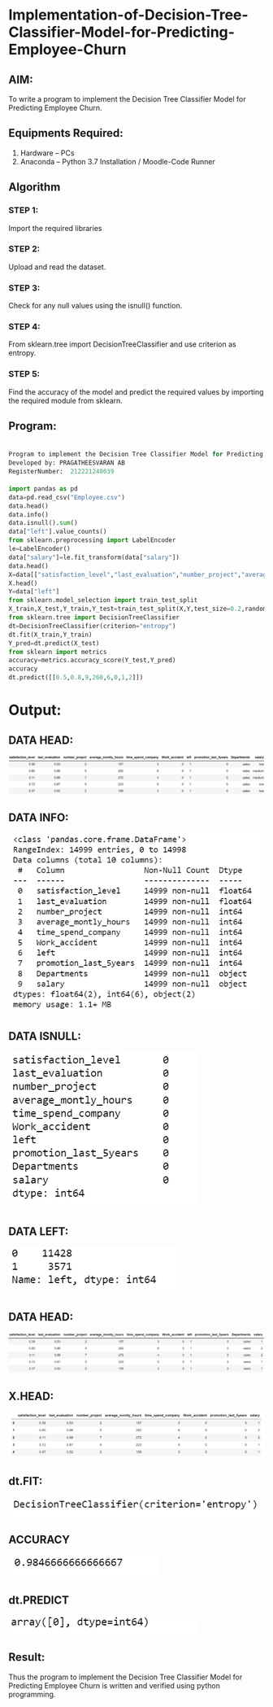 # Implementation-of-Decision-Tree-Classifier-Model-for-Predicting-Employee-Churn

## AIM:
To write a program to implement the Decision Tree Classifier Model for Predicting Employee Churn.

## Equipments Required:
1. Hardware – PCs
2. Anaconda – Python 3.7 Installation / Moodle-Code Runner

## Algorithm

### STEP 1:

Import the required libraries

### STEP 2:

 Upload and read the dataset.

### STEP 3:

Check for any null values using the isnull() function.

### STEP 4:

From sklearn.tree import DecisionTreeClassifier and use criterion as entropy.

### STEP 5:

 Find the accuracy of the model and predict the required values by importing the required module from sklearn.

## Program:
```python

Program to implement the Decision Tree Classifier Model for Predicting Employee Churn.
Developed by: PRAGATHEESVARAN AB
RegisterNumber:  212221240039

import pandas as pd
data=pd.read_csv("Employee.csv")
data.head()
data.info()
data.isnull().sum()
data["left"].value_counts()
from sklearn.preprocessing import LabelEncoder
le=LabelEncoder()
data["salary"]=le.fit_transform(data["salary"])
data.head()
X=data[["satisfaction_level","last_evaluation","number_project","average_montly_hours","time_spend_company","Work_accident","promotion_last_5years","salary"]]
X.head()
Y=data["left"]
from sklearn.model_selection import train_test_split
X_train,X_test,Y_train,Y_test=train_test_split(X,Y,test_size=0.2,random_state=100)
from sklearn.tree import DecisionTreeClassifier
dt=DecisionTreeClassifier(criterion="entropy")
dt.fit(X_train,Y_train)
Y_pred=dt.predict(X_test)
from sklearn import metrics
accuracy=metrics.accuracy_score(Y_test,Y_pred)
accuracy
dt.predict([[0.5,0.8,9,260,6,0,1,2]])

```

# Output:

## DATA HEAD:

![output](./output1.png)

## DATA INFO:

![output](./output2.png)

## DATA ISNULL:

![output](./output3.png)

## DATA LEFT:

![output](./output4.png)

## DATA HEAD:
![output](./output5.png)

## X.HEAD:
![output](./output6.png)

## dt.FIT:

![output](./output7.png)

## ACCURACY
![output](./output8.png)

## dt.PREDICT
![output](./output9.png)


## Result:
Thus the program to implement the  Decision Tree Classifier Model for Predicting Employee Churn is written and verified using python programming.
